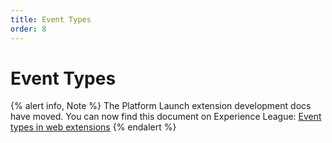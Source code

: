 ```yaml
---
title: Event Types
order: 8
---
```


# Event Types

{% alert info, Note %}
The Platform Launch extension development docs have moved. You can now find this document on Experience League: [Event types in web extensions](https://experienceleague.adobe.com/docs/launch/using/extension-dev/modules/web/event-types.html)
{% endalert %}